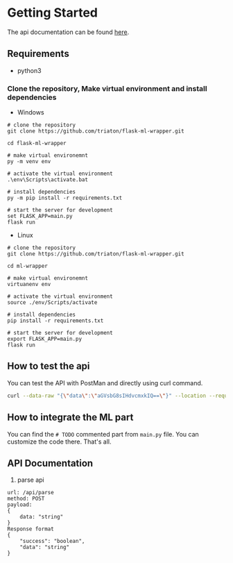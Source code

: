 # Getting Started
The api documentation can be found [here](#api-documentation).

## Requirements

* python3

### Clone the repository, Make virtual environment and install dependencies

* Windows
```
# clone the repository
git clone https://github.com/triaton/flask-ml-wrapper.git

cd flask-ml-wrapper

# make virtual environemnt
py -m venv env

# activate the virtual environment
.\env\Scripts\activate.bat

# install dependencies
py -m pip install -r requirements.txt

# start the server for development
set FLASK_APP=main.py
flask run
```

* Linux
```
# clone the repository
git clone https://github.com/triaton/flask-ml-wrapper.git

cd ml-wrapper

# make virtual environemnt
virtuanenv env

# activate the virtual environment
source ./env/Scripts/activate

# install dependencies
pip install -r requirements.txt

# start the server for development
export FLASK_APP=main.py
flask run
```

## How to test the api
You can test the API with PostMan and directly using curl command.
```bash
curl --data-raw "{\"data\":\"aGVsbG8sIHdvcmxkIQ==\"}" --location --request POST 'http://localhost:5000/api/parse' --header 'Content-Type: application/json'
```

## How to integrate the ML part
You can find the `# TODO` commented part from `main.py` file. You can customize the code there. That's all.

## API Documentation

1. parse api
```
url: /api/parse
method: POST
payload:
{
    data: "string"
}
Response format
{
    "success": "boolean",
    "data": "string"
}
```